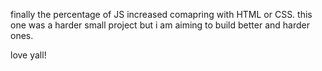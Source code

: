 finally the percentage of JS increased comapring with 
HTML or CSS. 
this one was a harder small project but i am aiming to build 
better and harder ones. 

love yall! 
